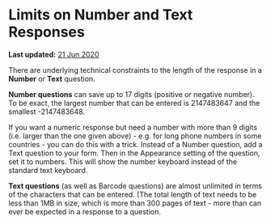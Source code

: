 # Limits on Number and Text Responses

**Last updated:**
<a href="https://github.com/kobotoolbox/docs/blob/0c5dd6987a26369bd16e779f6ee2ad77e2243b26/source/number_text_responses.md" class="reference">21
Jun 2020</a>

There are underlying technical constraints to the length of the response in a
**Number** or **Text** question.

**Number questions** can save up to 17 digits (positive or negative number). To
be exact, the largest number that can be entered is 2147483647 and the smallest
-2147483648.

If you want a numeric response but need a number with more than 9 digits (i.e.
larger than the one given above) - e.g. for long phone numbers in some
countries - you can do this with a trick. Instead of a Number question, add a
Text question to your form. Then in the Appearance setting of the question, set
it to numbers. This will show the number keyboard instead of the standard text
keyboard.

**Text questions** (as well as Barcode questions) are almost unlimited in terms
of the characters that can be entered. (The total length of text needs to be
less than 1MB in size, which is more than 300 pages of text - more than can ever
be expected in a response to a question.
